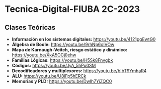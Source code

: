 # Tecnica-Digital-FIUBA 2C-2023

## Clases Teóricas
-  **Información en los sistemas digitales:** https://youtu.be/4121pgEwtG0
-  **Álgebra de Boole:** https://youtu.be/9rhNp6oIVOw
-  **Mapa de Karnaugh-Veitch, riesgo estático y dinámico:** https://youtu.be/XkA5CCj0ehw
-  **Familias Lógicas:** https://youtu.be/H5Sk8Fnvgbk
-  **Códigos:** https://youtu.be/JyA_5hPu0SM
-  **Decodificadores y multiplexores:** https://youtu.be/bIbT9YmhaR4
-  **ALU:** https://youtu.be/U8iFp5hERCk
-  **Memorias y PLD:** https://youtu.be/Dwlh7YiZQC0
